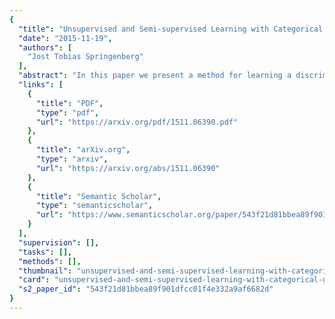 ```yaml
---
{
  "title": "Unsupervised and Semi-supervised Learning with Categorical Generative Adversarial Networks",
  "date": "2015-11-19",
  "authors": [
    "Jost Tobias Springenberg"
  ],
  "abstract": "In this paper we present a method for learning a discriminative classifier from unlabeled or partially labeled data. Our approach is based on an objective function that trades-off mutual information between observed examples and their predicted categorical class distribution, against robustness of the classifier to an adversarial generative model. The resulting algorithm can either be interpreted as a natural generalization of the generative adversarial networks (GAN) framework or as an extension of the regularized information maximization (RIM) framework to robust classification against an optimal adversary. We empirically evaluate our method - which we dub categorical generative adversarial networks (or CatGAN) - on synthetic data as well as on challenging image classification tasks, demonstrating the robustness of the learned classifiers. We further qualitatively assess the fidelity of samples generated by the adversarial generator that is learned alongside the discriminative classifier, and identify links between the CatGAN objective and discriminative clustering algorithms (such as RIM).",
  "links": [
    {
      "title": "PDF",
      "type": "pdf",
      "url": "https://arxiv.org/pdf/1511.06390.pdf"
    },
    {
      "title": "arXiv.org",
      "type": "arxiv",
      "url": "https://arxiv.org/abs/1511.06390"
    },
    {
      "title": "Semantic Scholar",
      "type": "semanticscholar",
      "url": "https://www.semanticscholar.org/paper/543f21d81bbea89f901dfcc01f4e332a9af6682d"
    }
  ],
  "supervision": [],
  "tasks": [],
  "methods": [],
  "thumbnail": "unsupervised-and-semi-supervised-learning-with-categorical-generative-adversarial-networks-thumb.jpg",
  "card": "unsupervised-and-semi-supervised-learning-with-categorical-generative-adversarial-networks-card.jpg",
  "s2_paper_id": "543f21d81bbea89f901dfcc01f4e332a9af6682d"
}
---
```


